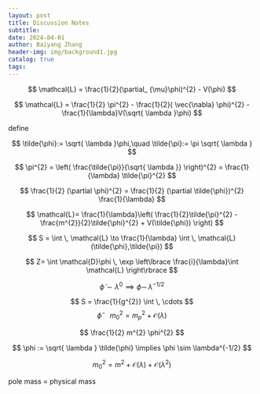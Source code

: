 ```yaml
---
layout: post
title: Discussion Notes
subtitle: 
date: 2024-04-01
author: Baiyang Zhang
header-img: img/background1.jpg
catalog: true
tags:
---
```



$$
\mathcal{L} = \frac{1}{2}(\partial_ {\mu}\phi)^{2}  - V(\phi)
$$


$$
\mathcal{L} = \frac{1}{2} \pi^{2} - \frac{1}{2}( \vec{\nabla} \phi)^{2} - \frac{1}{\lambda}V(\sqrt{ \lambda }\phi)
$$

define 

$$
\tilde{\phi}:= \sqrt{ \lambda }\phi,\quad  \tilde{\pi}:= \pi \sqrt{ \lambda }
$$

$$
\pi^{2} = \left( \frac{\tilde{\pi}}{\sqrt{ \lambda }} \right)^{2} = \frac{1}{\lambda} \tilde{\pi}^{2}
$$

$$
\frac{1}{2} (\partial \phi)^{2} = \frac{1}{2} (\partial \tilde{\phi})^{2} \frac{1}{\lambda}
$$

$$
\mathcal{L}= \frac{1}{\lambda}\left( \frac{1}{2}\tilde{\pi}^{2} - \frac{m^{2}}{2}\tilde{\phi}^{2} + V(\tilde{\phi}) \right)
$$

$$
S = \int  \, \mathcal{L}  \to \frac{1}{\lambda} \int  \, \mathcal{L}(\tilde{\phi},\tilde{\pi}) 
$$

$$
Z= \int \mathcal{D}\phi \, \exp \left\lbrace  \frac{i}{\lambda}\int \mathcal{L}   \right\rbrace  
$$

$$
\tilde{\phi} \sim \lambda^{0}\implies  \phi \sim  \,\lambda^{-1/2}
$$

$$
S = \frac{1}{g^{2}} \int  \, \cdots 
$$
$$
\hat{\phi}\quad  m_ {0}^{2}= m_ {p}^{2}+\mathcal{O}(\lambda)
$$

$$
\frac{1}{2} m^{2} \phi^{2} 
$$

$$
\phi := \sqrt{ \lambda } \tilde{\phi} \implies \phi \sim \lambda^{-1/2}
$$

$$
m_ {0}^{2} = m^{2} + \mathcal{O}(\lambda) + \mathcal{O}(\lambda^{2})
$$



pole mass = physical mass
